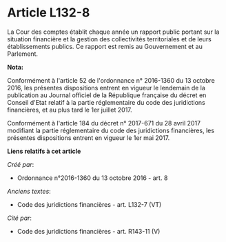 # Article L132-8

La Cour des comptes établit chaque année un rapport public portant sur la situation financière et la gestion des
collectivités territoriales et de leurs établissements publics. Ce rapport est remis au Gouvernement et au Parlement.

**Nota:**

Conformément à l'article 52 de l'ordonnance n° 2016-1360 du 13 octobre 2016, les présentes dispositions entrent en vigueur le
lendemain de la publication au Journal officiel de la République française du décret en Conseil d'Etat relatif à la partie
réglementaire du code des juridictions financières, et au plus tard le 1er juillet 2017.

Conformément à l'article 184 du décret n° 2017-671 du 28 avril 2017 modifiant la partie réglementaire du code des
juridictions financières, les présentes dispositions entrent en vigueur le 1er mai 2017.

**Liens relatifs à cet article**

_Créé par_:

  - Ordonnance n°2016-1360 du 13 octobre 2016 - art. 8

_Anciens textes_:

  - Code des juridictions financières - art. L132-7 (VT)

_Cité par_:

  - Code des juridictions financières - art. R143-11 (V)

